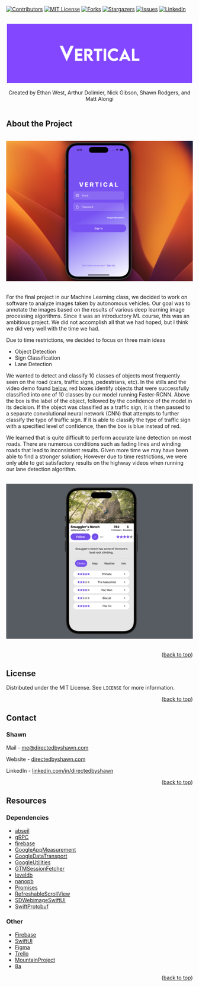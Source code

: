 <a name="readme-top"></a>

[![Contributors][contributors-shield]][contributors-url]
[![MIT License][license-shield]][license-url]
[![Forks][forks-shield]][forks-url]
[![Stargazers][stars-shield]][stars-url]
[![Issues][issues-shield]][issues-url]
[![LinkedIn][linkedin-shield]][linkedin-url]

<br />
<div align="center">
  <a href="https://www.gardeners.com">
    <img src="images/logo.png" alt="Logo" width="500px">
  </a>

  <p align="center">
    Created by Ethan West, Arthur Dolimier, Nick Gibson, Shawn Rodgers, and Matt Alongi</a>
    <br />
    <br />
  </p>
</div>

<h2>About the Project</h2>

<br />
<div align="center">
    <img src="images/landing.png" width=600px></img>
</div>
<br />

For the final project in our Machine Learning class, we decided to work on software to analyze images taken by autonomous vehicles. Our goal was to annotate the images based on the results of various deep learning image processing algorithms. Since it was an introductory ML course, this was an ambitious project. We did not accomplish all that we had hoped, but I think we did very well with the time we had. 

Due to time restrictions, we decided to focus on three main ideas
* Object Detection
* Sign Classification
* Lane Detection

We wanted to detect and classify 10 classes of objects most frequently seen on the road (cars, traffic signs, pedestrians, etc). In the stills and the video demo found <a href="#demo">below</a>, red boxes identify objects that were successfully classified into one of 10 classes by our model running Faster-RCNN. Above the box is the label of the object, followed by the confidence of the model in its decision. If the object was classified as a traffic sign, it is then passed to a separate convolutional neural network (CNN) that attempts to further classify the type of traffic sign. If it is able to classify the type of traffic sign with a specified level of confidence, then the box is blue instead of red.

We learned that is quite difficult to perform accurate lane detection on most roads. There are numerous conditions such as fading lines and winding roads that lead to inconsistent results. Given more time we may have been able to find a stronger solution; However due to time restrictions, we were only able to get satisfactory results on the highway videos when running our lane detection algorithm.

<br />
<div align="center">
    <img src="images/area-profile.png" width=600px></img>
</div>
<br />

<p align="right">(<a href="#readme-top">back to top</a>)</p>

<!-- LICENSE -->
## License

Distributed under the MIT License. See `LICENSE` for more information.

<p align="right">(<a href="#readme-top">back to top</a>)</p>



<!-- CONTACT -->
## Contact

### Shawn

Mail - me@directedbyshawn.com

Website - [directedbyshawn.com](https://www.directedbyshawn.com)

LinkedIn - [linkedin.com/in/directedbyshawn](https://www.linkedin.com/in/directedbyshawn)

<p align="right">(<a href="#readme-top">back to top</a>)</p>



<!-- ACKNOWLEDGMENTS -->
## Resources


### Dependencies
* [abseil](https://swiftpackageindex.com/google/abseil-cpp-binary)
* [gRPC](https://github.com/grpc/grpc-swift)
* [firebase](https://github.com/firebase/firebase-ios-sdk)
* [GoogleAppMeasurement](https://github.com/google/GoogleAppMeasurement)
* [GoogleDataTransport](https://github.com/google/GoogleDataTransport)
* [GoogleUtilities](https://github.com/google/GoogleUtilities)
* [GTMSessionFetcher](https://github.com/google/gtm-session-fetcher)
* [leveldb](https://github.com/emilwojtaszek/leveldb-swift)
* [nanopb](https://github.com/nanopb/nanopb)
* [Promises](https://github.com/google/promises)
* [RefreshableScrollView](https://github.com/phuhuynh2411/RefreshableScrollView)
* [SDWebimageSwiftUI](https://github.com/SDWebImage/SDWebImageSwiftUI)
* [SwiftProtobuf](https://github.com/apple/swift-protobuf/releases)


### Other
* [Firebase](https://firebase.google.com/)
* [SwiftUI](https://developer.apple.com/xcode/swiftui/)
* [Figma](https://www.figma.com/)
* [Trello](https://www.trello.com)
* [MountainProject](https://www.mountainproject.com/)
* [8a](https://www.8a.nu/)


<p align="right">(<a href="#readme-top">back to top</a>)</p>




<!-- MARKDOWN LINKS & IMAGES -->
<!-- https://www.markdownguide.org/basic-syntax/#reference-style-links -->
[contributors-shield]: https://img.shields.io/github/contributors/ewestthan/Vertical.svg?style=for-the-badge
[contributors-url]: https://github.com/ewestthan/Vertical/graphs/contributors
[license-shield]: https://img.shields.io/github/license/othneildrew/Best-README-Template.svg?style=for-the-badge
[license-url]: https://github.com/directedbyshawn/Hands-Free/LICENSE.txt
[forks-shield]: https://img.shields.io/github/forks/ewestthan/Vertical.svg?style=for-the-badge
[forks-url]: https://github.com/ewestthan/Vertical/network/members
[stars-shield]: https://img.shields.io/github/stars/ewestthan/Vertical.svg?style=for-the-badge
[stars-url]: https://github.com/ewestthan/Vertical/stargazers
[issues-shield]: https://img.shields.io/github/issues/ewestthan/Vertical.svg?style=for-the-badge
[issues-url]: https://github.com/ewestthan/Vertical/issues
[linkedin-shield]: https://img.shields.io/badge/-LinkedIn-black.svg?style=for-the-badge&logo=linkedin&colorB=555
[linkedin-url]: https://linkedin.com/in/directedbyshawn